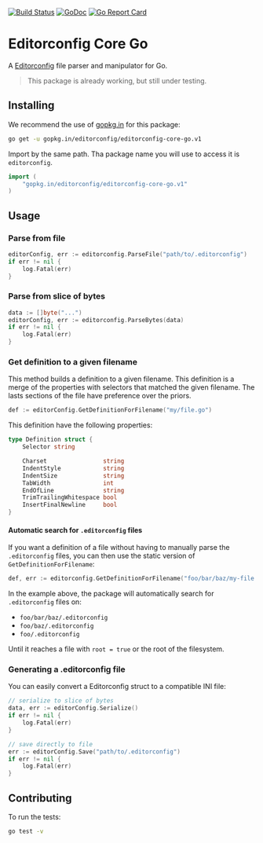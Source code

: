 [![Build Status](https://travis-ci.org/editorconfig/editorconfig-core-go.svg?branch=master)](https://travis-ci.org/editorconfig/editorconfig-core-go)
[![GoDoc](https://godoc.org/gopkg.in/editorconfig/editorconfig-core-go.v1?status.svg)](https://godoc.org/gopkg.in/editorconfig/editorconfig-core-go.v1)
[![Go Report Card](https://goreportcard.com/badge/gopkg.in/editorconfig/editorconfig-core-go.v1)](https://goreportcard.com/report/gopkg.in/editorconfig/editorconfig-core-go.v1)

# Editorconfig Core Go

A [Editorconfig][editorconfig] file parser and manipulator for Go.

> This package is already working, but still under testing.

## Installing

We recommend the use of [gopkg.in][gopkg] for this package:

```bash
go get -u gopkg.in/editorconfig/editorconfig-core-go.v1
```

Import by the same path. Tha package name you will use to access it is
`editorconfig`.

```go
import (
    "gopkg.in/editorconfig/editorconfig-core-go.v1"
)
```

## Usage

### Parse from file

```go
editorConfig, err := editorconfig.ParseFile("path/to/.editorconfig")
if err != nil {
    log.Fatal(err)
}
```

### Parse from slice of bytes

```go
data := []byte("...")
editorConfig, err := editorconfig.ParseBytes(data)
if err != nil {
    log.Fatal(err)
}
```

### Get definition to a given filename

This method builds a definition to a given filename.
This definition is a merge of the properties with selectors that matched the
given filename.
The lasts sections of the file have preference over the priors.

```go
def := editorConfig.GetDefinitionForFilename("my/file.go")
```

This definition have the following properties:

```go
type Definition struct {
	Selector string

	Charset                string
	IndentStyle            string
	IndentSize             string
	TabWidth               int
	EndOfLine              string
	TrimTrailingWhitespace bool
	InsertFinalNewline     bool
}
```

#### Automatic search for `.editorconfig` files

If you want a definition of a file without having to manually
parse the `.editorconfig` files, you can then use the static version
of `GetDefinitionForFilename`:

```go
def, err := editorconfig.GetDefinitionForFilename("foo/bar/baz/my-file.go")
```

In the example above, the package will automatically search for
`.editorconfig` files on:

- `foo/bar/baz/.editorconfig`
- `foo/baz/.editorconfig`
- `foo/.editorconfig`

Until it reaches a file with `root = true` or the root of the filesystem.

### Generating a .editorconfig file

You can easily convert a Editorconfig struct to a compatible INI file:

```go
// serialize to slice of bytes
data, err := editorConfig.Serialize()
if err != nil {
    log.Fatal(err)
}

// save directly to file
err := editorConfig.Save("path/to/.editorconfig")
if err != nil {
    log.Fatal(err)
}
```

## Contributing

To run the tests:

```bash
go test -v
```

[editorconfig]: http://editorconfig.org/
[gopkg]: https://gopkg.in
